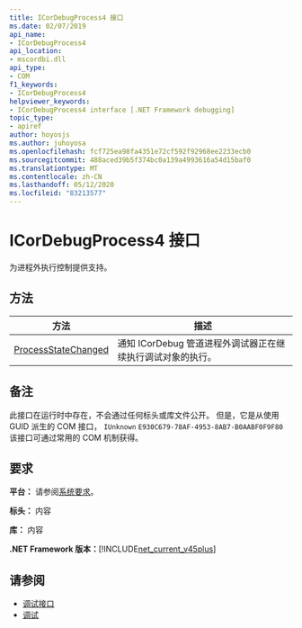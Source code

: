 ```yaml
---
title: ICorDebugProcess4 接口
ms.date: 02/07/2019
api_name:
- ICorDebugProcess4
api_location:
- mscordbi.dll
api_type:
- COM
f1_keywords:
- ICorDebugProcess4
helpviewer_keywords:
- ICorDebugProcess4 interface [.NET Framework debugging]
topic_type:
- apiref
author: hoyosjs
ms.author: juhoyosa
ms.openlocfilehash: fcf725ea98fa4351e72cf592f92968ee2233ecb0
ms.sourcegitcommit: 488aced39b5f374bc0a139a4993616a54d15baf0
ms.translationtype: MT
ms.contentlocale: zh-CN
ms.lasthandoff: 05/12/2020
ms.locfileid: "83213577"
---
```

# <a name="icordebugprocess4-interface"></a>ICorDebugProcess4 接口

为进程外执行控制提供支持。

## <a name="methods"></a>方法

| 方法                                                                 | 描述                                                                                             |
| ---------------------------------------------------------------------- | ------------------------------------------------------------------------------------------------------- |
| [ProcessStateChanged](icordebugprocess4-processstatechanged-method.md) | 通知 ICorDebug 管道进程外调试器正在继续执行调试对象的执行。 |

## <a name="remarks"></a>备注

此接口在运行时中存在，不会通过任何标头或库文件公开。 但是，它是从使用 GUID 派生的 COM 接口， `IUnknown` `E930C679-78AF-4953-8AB7-B0AABF0F9F80` 该接口可通过常用的 COM 机制获得。

## <a name="requirements"></a>要求

**平台：** 请参阅[系统要求](../../get-started/system-requirements.md)。

**标头：** 内容

**库：** 内容

**.NET Framework 版本：**[!INCLUDE[net_current_v45plus](../../../../includes/net-current-v20plus-md.md)]

## <a name="see-also"></a>请参阅

- [调试接口](debugging-interfaces.md)
- [调试](index.md)

